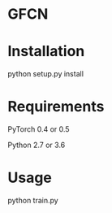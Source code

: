 # GFCN

# Installation
python setup.py install

# Requirements
PyTorch 0.4 or 0.5

Python 2.7 or 3.6

# Usage
python train.py
